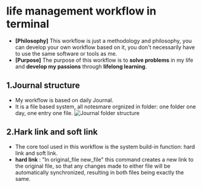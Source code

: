 # life management workflow in terminal
- **[Philosophy]** This workflow is just a methodology and philosophy, you can develop your own workflow based on it, you don't necessarily have to use the same software or tools as me.
- **[Purpose]** The purpose of this workflow is to **solve problems** in my life and **develop my passions** through **lifelong learning**.

## 1.Journal structure
- My workflow is based on daily Journal.
- It is a file based system, all notesmare orgnized in folder: one folder one day, one entry one file.
![Journal folder structure](/src/folder_structure.png|width=100)

## 2.Hark link and soft link
- The core tool used in this workflow is the system build-in function: hard link and soft link.
- **hard link** : "ln original_file new_file" 
this command creates a new link to the original file, so that any changes made to either file will be automatically synchronized, resulting in both files being exactly the same.
